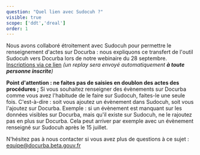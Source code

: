 ```yaml
---
question: "Quel lien avec Sudocuh ?"
visible: true
scope: ['ddt','dreal']
order: 1
---
```



Nous avons collaboré étroitement avec Sudocuh pour permettre le renseignement d'actes sur Docurba : nous expliquons ce transfert de l'outil Sudocuh vers Docurba lors de notre webinaire du 28 septembre. [Inscriptions via ce lien](https://app.livestorm.co/mte/docurba-presentation-generale-et-demonstration-des-fonctionnalites?s=c94908b9-d3ca-43c1-980f-5a6586108337) _(un replay sera envoyé automatiquement **à toute personne inscrite**)_


**Point d'attention : ne faites pas de saisies en doublon des actes des procédures ;** 
Si vous souhaitez renseigner des évènements sur Docurba comme vous avez l'habitude de le faire sur Sudocuh, faites-le une seule fois. C'est-à-dire : soit vous ajoutez un évènement dans Sudocuh, soit vous l'ajoutez sur Docurba. 
Exemple : si un évènement est manquant sur les données visibles sur Docurba, mais qu'il existe sur Sudocuh, ne le rajoutez pas en plus sur Docurba. Cela peut arriver par exemple avec un évènement renseigné sur Sudocuh après le 15 juillet.

N'hésitez pas à nous contacter si vous avez plus de questions à ce sujet : equipe@docurba.beta.gouv.fr 
